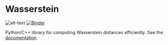 # Wasserstein
![alt-text](https://travis-ci.org/pkomiske/Wasserstein.svg?branch=master "Travis-CI Build Status")
[![Binder](https://mybinder.org/badge_logo.svg)](https://mybinder.org/v2/gh/pkomiske/Wasserstein/master)

Python/C++ library for computing Wasserstein distances efficiently. See the [documentation](https://pkomiske.github.io/Wasserstein/).
